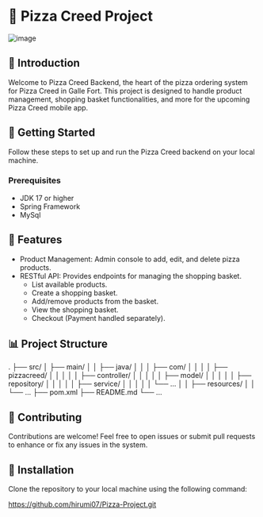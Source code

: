 # 🍕 Pizza Creed Project

![image](https://github.com/HiruAmarajeewa/Pizza-Creed-Project/assets/142741031/2ca45bc8-f095-4b38-bb0e-fe1131f22acb)

## 🍕 Introduction

Welcome to Pizza Creed Backend, the heart of the pizza ordering system for Pizza Creed in Galle Fort. This project is designed to handle product management, shopping basket functionalities, and more for the upcoming Pizza Creed mobile app.

## 🚀 Getting Started

Follow these steps to set up and run the Pizza Creed backend on your local machine.

### Prerequisites

- JDK 17 or higher
- Spring Framework
- MySql

## 🍴 Features

- Product Management: Admin console to add, edit, and delete pizza products.
- RESTful API: Provides endpoints for managing the shopping basket.
  - List available products.
  - Create a shopping basket.
  - Add/remove products from the basket.
  - View the shopping basket.
  - Checkout (Payment handled separately).

## 📊 Project Structure

.
├── src/
│   ├── main/
│   │   ├── java/
│   │   │   ├── com/
│   │   │   │   ├── pizzacreed/
│   │   │   │   │   ├── controller/
│   │   │   │   │   ├── model/
│   │   │   │   │   ├── repository/
│   │   │   │   │   ├── service/
│   │   │   │   │   └── ...
│   │   ├── resources/
│   │   └── ...
├── pom.xml
├── README.md
└── ...
## 🤝 Contributing
Contributions are welcome! Feel free to open issues or submit pull requests to enhance or fix any issues in the system.

## 🚀 Installation

Clone the repository to your local machine using the following command:

https://github.com/hirumi07/Pizza-Project.git

